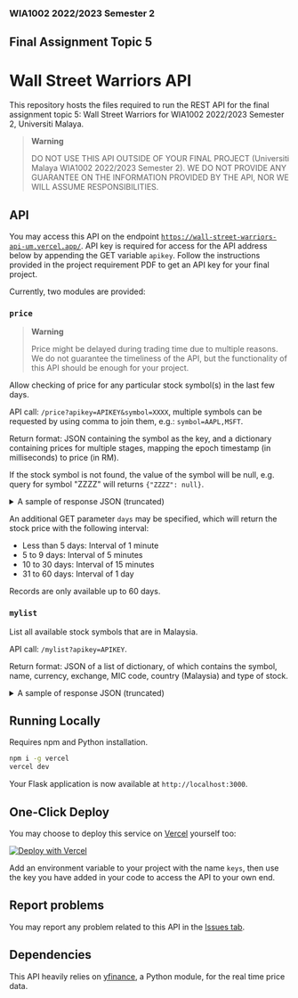 ### WIA1002 2022/2023 Semester 2
## Final Assignment Topic 5
# Wall Street Warriors API

This repository hosts the files required to run the REST API for the final assignment topic 5: Wall Street Warriors for WIA1002 2022/2023 Semester 2, Universiti Malaya.

> **Warning**
>
> DO NOT USE THIS API OUTSIDE OF YOUR FINAL PROJECT (Universiti Malaya WIA1002 2022/2023 Semester 2). WE DO NOT PROVIDE ANY GUARANTEE ON THE INFORMATION PROVIDED BY THE API, NOR WE WILL ASSUME RESPONSIBILITIES.

## API

You may access this API on the endpoint [`https://wall-street-warriors-api-um.vercel.app/`](https://wall-street-warriors-api-um.vercel.app/). API key is required for access for the API address below by appending the GET variable `apikey`. Follow the instructions provided in the project requirement PDF to get an API key for your final project.

Currently, two modules are provided:

### `price`
> **Warning**
> 
> Price might be delayed during trading time due to multiple reasons. We do not guarantee the timeliness of the API, but the functionality of this API should be enough for your project.

Allow checking of price for any particular stock symbol(s) in the last few days.

API call: `/price?apikey=APIKEY&symbol=XXXX`, multiple symbols can be requested by using comma to join them, e.g.: `symbol=AAPL,MSFT`.

Return format: JSON containing the symbol as the key, and a dictionary containing prices for multiple stages, mapping the epoch timestamp (in milliseconds) to price (in RM).

If the stock symbol is not found, the value of the symbol will be null, e.g. query for symbol "ZZZZ" will returns `{"ZZZZ": null}`.

<details>
    <summary>A sample of response JSON (truncated)</summary>

```
/price?apikey=APIKEY&symbol=4715.KL,4634.KL
{
  "4715.KL": {
    "Open": {
      "1683680400000": 2.72,
      "1683680700000": 2.72,
      "1683681000000": 2.71,
      "1683681300000": 2.71,
      "1683681600000": 2.71,
      ...
      "1684225800000": 2.69,
      "1684226100000": 2.7,
      "1684226400000": 2.7,
      "1684227000000": 2.7,
      "1684227300000": 2.7
    },
    "High": {
      "1683680400000": 2.72,
      "1683680700000": 2.72,
      "1683681000000": 2.71,
      "1683681300000": 2.71,
      "1683681600000": 2.71,
      ...
      "1684225800000": 2.7,
      "1684226100000": 2.71,
      "1684226400000": 2.7,
      "1684227000000": 2.7,
      "1684227300000": 2.7
    },
    "Low": {
      "1683680400000": 2.71,
      "1683680700000": 2.72,
      "1683681000000": 2.7,
      "1683681300000": 2.71,
      "1683681600000": 2.7,
      ...
      "1684225800000": 2.69,
      "1684226100000": 2.69,
      "1684226400000": 2.69,
      "1684227000000": 2.7,
      "1684227300000": 2.7
    },
    "Close": {
      "1683680400000": 2.72,
      "1683680700000": 2.72,
      "1683681000000": 2.7,
      "1683681300000": 2.71,
      "1683681600000": 2.7,
      ...
      "1684225800000": 2.69,
      "1684226100000": 2.7,
      "1684226400000": 2.69,
      "1684227000000": 2.7,
      "1684227300000": 2.7
    },
    "Volume": {
      "1683680400000": 0,
      "1683680700000": 74000,
      "1683681000000": 98200,
      "1683681300000": 2100,
      "1683681600000": 21600,
      ...
      "1684225800000": 41200,
      "1684226100000": 109400,
      "1684226400000": 111600,
      "1684227000000": 27300,
      "1684227300000": 3000
    },
    "Dividends": {
      "1683680400000": 0.0,
      "1683680700000": 0.0,
      "1683681000000": 0.0,
      "1683681300000": 0.0,
      "1683681600000": 0.0,
      ...
      "1684225800000": 0.0,
      "1684226100000": 0.0,
      "1684226400000": 0.0,
      "1684227000000": 0.0,
      "1684227300000": 0.0
    },
    "Stock Splits": {
      "1683680400000": 0.0,
      "1683680700000": 0.0,
      "1683681000000": 0.0,
      "1683681300000": 0.0,
      "1683681600000": 0.0,
      ...
      "1684225800000": 0.0,
      "1684226100000": 0.0,
      "1684226400000": 0.0,
      "1684227000000": 0.0,
      "1684227300000": 0.0
    }
  },
  "4634.KL": {
    "Open": {...},
    "High": {...},
    "Low": {...},
    "Close": {...},
    "Volume": {...},
    "Dividends": {...},
    "Stock Splits": {...},
  }
}

```

</details>


An additional GET parameter `days` may be specified, which will return the stock price with the following interval:
* Less than 5 days: Interval of 1 minute
* 5 to 9 days: Interval of 5 minutes
* 10 to 30 days: Interval of 15 minutes
* 31 to 60 days: Interval of 1 day

Records are only available up to 60 days.

### `mylist`
List all available stock symbols that are in Malaysia.

API call: `/mylist?apikey=APIKEY`.

Return format: JSON of a list of dictionary, of which contains the symbol, name, currency, exchange, MIC code, country (Malaysia) and type of stock.

<details>
    <summary>A sample of response JSON (truncated)</summary>

```
/mylist?apikey=APIKEY
[
    {"symbol": "0001.MY", "name": "SCOMNET", "currency": "MYR", "exchange": "MYX", "mic_code": "XKLS", "country": "Malaysia", "type": "Common Stock"},
    {"symbol": "0002.MY", "name": "KOTRA", "currency": "MYR", "exchange": "MYX", "mic_code": "XKLS", "country": "Malaysia", "type": "Common Stock"},
    ...
]

```

</details>


## Running Locally

Requires npm and Python installation.

```bash
npm i -g vercel
vercel dev
```

Your Flask application is now available at `http://localhost:3000`.

## One-Click Deploy

You may choose to deploy this service on [Vercel](https://vercel.com?utm_source=github&utm_medium=readme&utm_campaign=vercel-examples) yourself too:

[![Deploy with Vercel](https://vercel.com/button)](https://vercel.com/import/project?template=https://github.com/NFSL2001/wall-street-warriors-api)

Add an environment variable to your project with the name `keys`, then use the key you have added in your code to access the API to your own end.

## Report problems

You may report any problem related to this API in the [Issues tab]().

## Dependencies

This API heavily relies on [yfinance](https://github.com/ranaroussi/yfinance), a Python module, for the real time price data.
